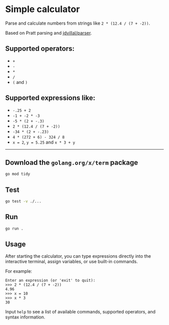 # Simple calculator

Parse and calculate numbers from strings like `2 * (12.4 / (7 + -2))`.

Based on Pratt parsing and [jdvillal/parser](https://github.com/jdvillal/parser/).

## Supported operators:

* `+`
* `-`
* `*`
* `/`
* `(` and `)`

## Supported expressions like:

* `-.25 + 2`
* `-1 + -2 * -3`
* `-5 * (2 + -.3)`
* `2 * (12.4 / (7 + -2))`
* `-34 * (2 + -.23)`
* `4 * (272 + 6) - 324 / 8`
* `x = 2`, `y = 5.25` and `x * 3 + y`

---

## Download the `golang.org/x/term` package

```bash
go mod tidy
```

## Test

```bash
go test -v ./...
```

## Run

```bash
go run .
```

## Usage

After starting the calculator, you can type expressions directly into the interactive terminal, assign variables, or use built-in commands.

For example:

```
Enter an expression (or 'exit' to quit):
>>> 2 * (12.4 / (7 + -2))
4.96
>>> x = 10
>>> x * 3
30
```

Input `help` to see a list of available commands, supported operators, and syntax information.
